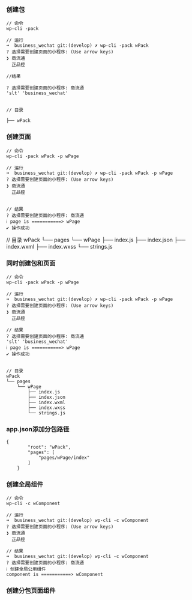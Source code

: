 ### 创建包
```
// 命令
wp-cli -pack 

// 运行
➜  business_wechat git:(develop) ✗ wp-cli -pack wPack
? 选择需要创建页面的小程序: (Use arrow keys)
❯ 商流通 
  正品控 

//结果

? 选择需要创建页面的小程序: 商流通
'slt' 'business_wechat'


// 目录

├── wPack
```
### 创建页面
```
// 命令
wp-cli -pack wPack -p wPage

// 运行
➜  business_wechat git:(develop) ✗ wp-cli -pack wPack -p wPage
? 选择需要创建页面的小程序: (Use arrow keys)
❯ 商流通 
  正品控 


// 结果
? 选择需要创建页面的小程序: 商流通
ℹ page is ===========> wPage
✔ 操作成功
```

// 目录
wPack
└── pages
    └── wPage
        ├── index.js
        ├── index.json
        ├── index.wxml
        ├── index.wxss
        └── strings.js
### 同时创建包和页面

```
// 命令
wp-cli -pack wPack -p wPage

// 运行
➜  business_wechat git:(develop) ✗ wp-cli -pack wPack -p wPage
? 选择需要创建页面的小程序: (Use arrow keys)
❯ 商流通 
  正品控

// 结果
? 选择需要创建页面的小程序: 商流通
'slt' 'business_wechat'
ℹ page is ===========> wPage
✔ 操作成功


// 目录
wPack
└── pages
    └── wPage
        ├── index.js
        ├── index.json
        ├── index.wxml
        ├── index.wxss
        └── strings.js
```

### app.json添加分包路径
```
{
        "root": "wPack",
        "pages": [
            "pages/wPage/index"
        ]
    }
```

### 创建全局组件

```
// 命令
wp-cli -c wComponent

// 运行
➜  business_wechat git:(develop) wp-cli -c wComponent
? 选择需要创建页面的小程序: (Use arrow keys)
❯ 商流通 
  正品控 

// 结果
➜  business_wechat git:(develop) wp-cli -c wComponent
? 选择需要创建页面的小程序: 商流通
ℹ 创建全局公用组件
component is ===========> wComponent
```
### 创建分包页面组件

